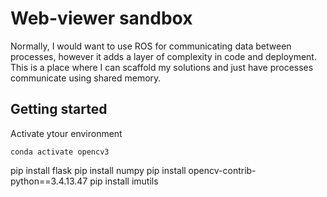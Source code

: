# Web-viewer sandbox

Normally, I would want to use ROS for communicating data between processes, however it adds a layer of complexity in code and deployment. This is a place where I can scaffold my solutions and just have processes communicate using shared memory.

## Getting started

Activate ytour environment

`conda activate opencv3`

pip install flask
pip install numpy
pip install opencv-contrib-python==3.4.13.47
pip install imutils